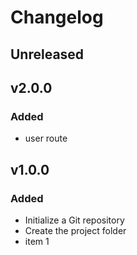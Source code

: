 # Changelog

## Unreleased

## v2.0.0

### Added

- user route

## v1.0.0

### Added

- Initialize a Git repository
- Create the project folder
- item 1
